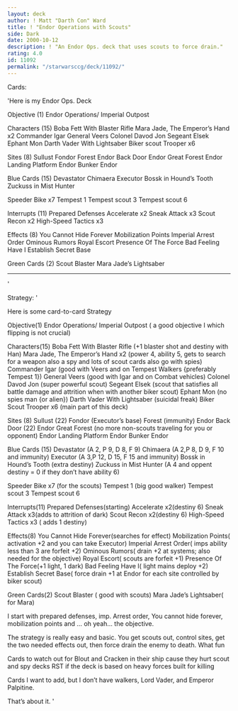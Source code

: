 ```yaml
---
layout: deck
author: ! Matt "Darth Con" Ward
title: ! "Endor Operations with Scouts"
side: Dark
date: 2000-10-12
description: ! "An Endor Ops. deck that uses scouts to force drain."
rating: 4.0
id: 11092
permalink: "/starwarsccg/deck/11092/"
---
```

Cards: 

'Here is my Endor Ops. Deck

Objective (1)
Endor Operations/ Imperial Outpost

Characters (15)
Boba Fett With Blaster Rifle
Mara Jade, The Emperor’s Hand x2
Commander Igar
General Veers
Colonel Davod Jon
Segeant Elsek
Ephant Mon
Darth Vader With Lightsaber
Biker scout Trooper x6

Sites (8)
Sullust
Fondor
Forest
Endor Back Door
Endor Great Forest
Endor Landing Platform
Endor Bunker
Endor

Blue Cards (15)
Devastator
Chimaera
Executor
Bossk in Hound’s Tooth
Zuckuss in Mist Hunter

Speeder Bike x7
Tempest 1
Tempest scout 3
Tempest scout 6

Interrupts (11)
Prepared Defenses
Accelerate x2
Sneak Attack x3
Scout Recon x2
High-Speed Tactics x3

Effects (8)
You Cannot Hide Forever
Mobilization Points
Imperial Arrest Order
Ominous Rumors
Royal Escort
Presence Of The Force
Bad Feeling Have I
Establish Secret Base

Green Cards (2)
Scout Blaster
Mara Jade’s Lightsaber
____________________________
'

Strategy: '

Here is some card-to-card Strategy

Objective(1)
Endor Operations/ Imperial Outpost ( a good objective I which flipping is not crucial)

Characters(15)
Boba Fett With Blaster Rifle (+1 blaster shot and destiny with Han)
Mara Jade, The Emperor’s Hand x2 (power 4, ability 5, gets to search for a weapon also a spy and lots of scout cards also go with spies)
 Commander Igar (good with Veers and on Tempest Walkers {preferably Tempest 1})
 General Veers (good with Igar and on Combat vehicles)
Colonel Davod Jon (super powerful scout)
Segeant Elsek (scout that satisfies all battle damage and attrition when with another biker scout)
Ephant Mon (no spies man {or alien})
Darth Vader With Lightsaber (suicidal freak)
Biker Scout Trooper x6 (main part of this deck)

Sites (8)
Sullust (22)
Fondor (Executor’s base)
Forest (immunity)
Endor Back Door (22)
Endor Great Forest (no more non-scouts traveling for you or opponent)
Endor Landing Platform
Endor Bunker
Endor

Blue Cards (15)
Devastator (A 2, P 9, D 8, F 9)
Chimaera (A 2,P 8, D 9, F 10 and immunity)
Executor (A 3,P 12, D 15, F 15  and immunity)
Bossk in Hound’s Tooth (extra destiny)
Zuckuss in Mist Hunter (A 4 and oppent destiny = 0 if they don’t have ability 6)

Speeder Bike x7 (for the scouts)
Tempest 1 (big good walker)
Tempest scout 3
Tempest scout 6

Interrupts(11)
Prepared Defenses(starting)
Accelerate x2(destiny 6)
Sneak Attack x3(adds to attrition of dark)
Scout Recon x2(destiny 6)
High-Speed Tactics x3 ( adds 1 destiny)

Effects(8)
You Cannot Hide Forever(searches for effect)
Mobilization Points( activation +2 and you can take Executor)
Imperial Arrest Order( imps ability less than 3 are forfeit +2)
Ominous Rumors( drain +2 at systems; also needed for the objective)
Royal Escort( scouts are forfeit +1)
Presence Of The Force(+1 light, 1 dark)
Bad Feeling Have I( light mains deploy +2)
Establish Secret Base( force drain +1 at Endor for each site controlled by biker scout)

Green Cards(2)
Scout Blaster ( good with scouts)
Mara Jade’s Lightsaber( for Mara)

I start with prepared defenses, imp. Arrest order, You cannot hide forever, mobilization points and … oh yeah… the objective.

 The strategy is really easy and basic. You get scouts out, control sites, get the two needed effects out, then force drain the enemy to death. What fun

Cards to watch out for
Blout and Cracken in their ship cause they hurt scout and spy decks
RST if the deck is based on heavy forces built for killing

Cards I want to add, but I don’t have walkers, Lord Vader, and Emperor Palpitine.

That’s about it.
'
